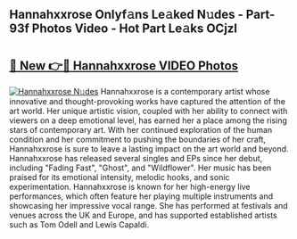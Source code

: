 ## Hannahxxrose Onlyf𝚊ns Le𝚊ked N𝚞des - Part-93f Photos Video - Hot Part Le𝚊ks OCjzI

# <h2><a href="http://ac42486.deff.icu/?id=Hannahxxrose">🔗 New 👉🔴 Hannahxxrose VIDEO Photos</a></h2>

[![Hannahxxrose N𝚞des](https://i.imgur.com/rIISA9y.gif)](http://ac42486.deff.icu/?id=Hannahxxrose)
Hannahxxrose is a contemporary artist whose innovative and thought-provoking works have captured the attention of the art world. Her unique artistic vision, coupled with her ability to connect with viewers on a deep emotional level, has earned her a place among the rising stars of contemporary art. With her continued exploration of the human condition and her commitment to pushing the boundaries of her craft, Hannahxxrose is sure to leave a lasting impact on the art world and beyond. Hannahxxrose has released several singles and EPs since her debut, including "Fading Fast", "Ghost", and "Wildflower". Her music has been praised for its emotional intensity, melodic hooks, and sonic experimentation. Hannahxxrose is known for her high-energy live performances, which often feature her playing multiple instruments and showcasing her impressive vocal range. She has performed at festivals and venues across the UK and Europe, and has supported established artists such as Tom Odell and Lewis Capaldi.
